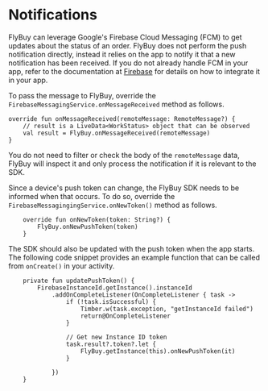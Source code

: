 # Notifications

FlyBuy can leverage Google's Firebase Cloud Messaging (FCM) to get updates about the status of an order. FlyBuy does not perform the push notification directly, instead it relies on the app to notify it that a new notification has been received. If you do not already handle FCM in your app, refer to the documentation at [Firebase](https://firebase.google.com) for details on how to integrate it in your app.

To pass the message to FlyBuy, override the `FirebaseMessagingService.onMessageReceived` method as follows.

```
override fun onMessageReceived(remoteMessage: RemoteMessage?) {
    // result is a LiveData<WorkStatus> object that can be observed
    val result = FlyBuy.onMessageReceived(remoteMessage)
}
```

You do not need to filter or check the body of the `remoteMessage` data, FlyBuy will inspect it and only process the notification if it is relevant to the SDK.

Since a device's push token can change, the FlyBuy SDK needs to be informed when that occurs. To do so, override the `FirebaseMessagingingService.onNewToken()` method as follows.

```
    override fun onNewToken(token: String?) {
        FlyBuy.onNewPushToken(token)
    }
```

The SDK should also be updated with the push token when the app starts. The following code snippet provides an example function that can be called from `onCreate()` in your activity.

```
    private fun updatePushToken() {
        FirebaseInstanceId.getInstance().instanceId
            .addOnCompleteListener(OnCompleteListener { task ->
                if (!task.isSuccessful) {
                    Timber.w(task.exception, "getInstanceId failed")
                    return@OnCompleteListener
                }

                // Get new Instance ID token
                task.result?.token?.let {
                    FlyBuy.getInstance(this).onNewPushToken(it)
                }

            })
    }
```